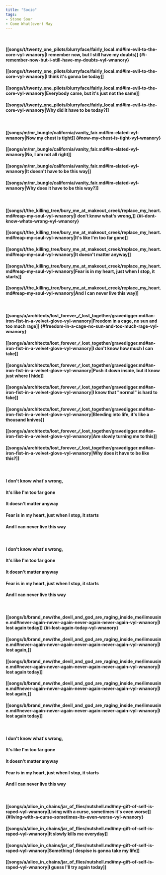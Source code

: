 ```yaml
---
title: "Socio"
tags:
- Stone Sour
- Come What(ever) May
---
```

&nbsp;
#### [[songs/t/twenty_one_pilots/blurryface/fairly_local.md#im-evil-to-the-core-vyl-wnanory|I remember now, but I still have my doubts]] {#i-remember-now-but-i-still-have-my-doubts-vyl-wnanory}
#### [[songs/t/twenty_one_pilots/blurryface/fairly_local.md#im-evil-to-the-core-vyl-wnanory|I think it's gonna be today]]
#### [[songs/t/twenty_one_pilots/blurryface/fairly_local.md#im-evil-to-the-core-vyl-wnanory|Everybody came, but it's just not the same]]
#### [[songs/t/twenty_one_pilots/blurryface/fairly_local.md#im-evil-to-the-core-vyl-wnanory|Why did it have to be today?]]
&nbsp;
#### [[songs/m/mr_bungle/california/vanity_fair.md#im-elated-vyl-wnanory|Now my chest is tight]] {#now-my-chest-is-tight-vyl-wnanory}
#### [[songs/m/mr_bungle/california/vanity_fair.md#im-elated-vyl-wnanory|No, I am not all right]]
#### [[songs/m/mr_bungle/california/vanity_fair.md#im-elated-vyl-wnanory|It doesn't have to be this way]]
#### [[songs/m/mr_bungle/california/vanity_fair.md#im-elated-vyl-wnanory|Why does it have to be this way?]]
&nbsp;
#### [[songs/t/the_killing_tree/bury_me_at_makeout_creek/replace_my_heart.md#reap-my-soul-vyl-wnanory|I don't know what's wrong,]] {#i-dont-know-whats-wrong-vyl-wnanory}
#### [[songs/t/the_killing_tree/bury_me_at_makeout_creek/replace_my_heart.md#reap-my-soul-vyl-wnanory|It's like I'm too far gone]]
#### [[songs/t/the_killing_tree/bury_me_at_makeout_creek/replace_my_heart.md#reap-my-soul-vyl-wnanory|It doesn't matter anyway]]
#### [[songs/t/the_killing_tree/bury_me_at_makeout_creek/replace_my_heart.md#reap-my-soul-vyl-wnanory|Fear is in my heart, just when I stop, it starts]]
#### [[songs/t/the_killing_tree/bury_me_at_makeout_creek/replace_my_heart.md#reap-my-soul-vyl-wnanory|And I can never live this way]]
&nbsp;
#### [[songs/a/architects/lost_forever_∕∕_lost_together/gravedigger.md#an-iron-fist-in-a-velvet-glove-vyl-wnanory|Freedom in a cage, no sun and too much rage]] {#freedom-in-a-cage-no-sun-and-too-much-rage-vyl-wnanory}
#### [[songs/a/architects/lost_forever_∕∕_lost_together/gravedigger.md#an-iron-fist-in-a-velvet-glove-vyl-wnanory|I don't know how much I can take]]
#### [[songs/a/architects/lost_forever_∕∕_lost_together/gravedigger.md#an-iron-fist-in-a-velvet-glove-vyl-wnanory|Push it down inside, but it know just where I hide]]
#### [[songs/a/architects/lost_forever_∕∕_lost_together/gravedigger.md#an-iron-fist-in-a-velvet-glove-vyl-wnanory|I know that "normal" is hard to fake]]
#### [[songs/a/architects/lost_forever_∕∕_lost_together/gravedigger.md#an-iron-fist-in-a-velvet-glove-vyl-wnanory|Bleeding into life, it's like a thousand knives]]
#### [[songs/a/architects/lost_forever_∕∕_lost_together/gravedigger.md#an-iron-fist-in-a-velvet-glove-vyl-wnanory|Are slowly turning me to this]]
#### [[songs/a/architects/lost_forever_∕∕_lost_together/gravedigger.md#an-iron-fist-in-a-velvet-glove-vyl-wnanory|Why does it have to be like this?]]
&nbsp;
#### I don't know what's wrong,
#### It's like I'm too far gone
#### It doesn't matter anyway
#### Fear is in my heart, just when I stop, it starts
#### And I can never live this way
&nbsp;
#### I don't know what's wrong,
#### It's like I'm too far gone
#### It doesn't matter anyway
#### Fear is in my heart, just when I stop, it starts
#### And I can never live this way
&nbsp;
#### [[songs/b/brand_new/the_devil_and_god_are_raging_inside_me/limousine.md#never-again-never-again-never-again-never-again-vyl-wnanory|I lost again today]] {#i-lost-again-today-vyl-wnanory}
#### [[songs/b/brand_new/the_devil_and_god_are_raging_inside_me/limousine.md#never-again-never-again-never-again-never-again-vyl-wnanory|I lost again,]]
#### [[songs/b/brand_new/the_devil_and_god_are_raging_inside_me/limousine.md#never-again-never-again-never-again-never-again-vyl-wnanory|I lost again today]]
#### [[songs/b/brand_new/the_devil_and_god_are_raging_inside_me/limousine.md#never-again-never-again-never-again-never-again-vyl-wnanory|I lost again,]]
#### [[songs/b/brand_new/the_devil_and_god_are_raging_inside_me/limousine.md#never-again-never-again-never-again-never-again-vyl-wnanory|I lost again today]]
&nbsp;
#### I don't know what's wrong,
#### It's like I'm too far gone
#### It doesn't matter anyway
#### Fear is in my heart, just when I stop, it starts
#### And I can never live this way
&nbsp;
#### [[songs/a/alice_in_chains/jar_of_flies/nutshell.md#my-gift-of-self-is-raped-vyl-wnanory|Living with a curse, sometimes it's even worse]] {#living-with-a-curse-sometimes-its-even-worse-vyl-wnanory}
#### [[songs/a/alice_in_chains/jar_of_flies/nutshell.md#my-gift-of-self-is-raped-vyl-wnanory|It slowly kills me everyday]]
#### [[songs/a/alice_in_chains/jar_of_flies/nutshell.md#my-gift-of-self-is-raped-vyl-wnanory|Something I despise is gonna take my life]]
#### [[songs/a/alice_in_chains/jar_of_flies/nutshell.md#my-gift-of-self-is-raped-vyl-wnanory|I guess I'll try again today]]
